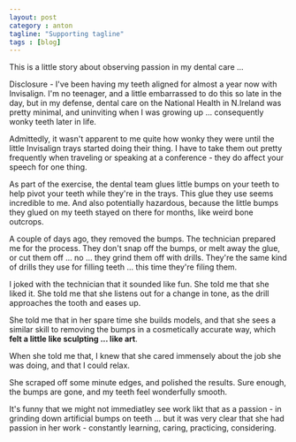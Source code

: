 ```yaml
---
layout: post
category : anton
tagline: "Supporting tagline"
tags : [blog]
---
```


This is a little story about observing passion in my dental care ...

Disclosure - I've been having my teeth aligned for almost a year now with Invisalign. I'm no teenager, and a little embarrassed to do this so late in the day, but in my defense, dental care on the National Health in N.Ireland was pretty minimal, and uninviting when I was growing up ... consequently wonky teeth later in life.

Admittedly, it wasn't apparent to me quite how wonky they were until the little Invisalign trays started doing their thing. I have to take them out pretty frequently when traveling or speaking at a conference - they do affect your speech for one thing.

As part of the exercise, the dental team glues little bumps on your teeth to help pivot your teeth while they're in the trays. This glue they use seems incredible to me. And also potentially hazardous, because the little bumps they glued on my teeth stayed on there for months, like weird bone outcrops.

A couple of days ago, they removed the bumps. The technician prepared me for the process. They don't snap off the bumps, or melt away the glue, or cut them off ... no ... they grind them off with drills. They're the same kind of drills they use for filling teeth ... this time they're filing them.

I joked with the technician that it sounded like fun. She told me that she liked it. She told me that she listens out for a change in tone, as the drill approaches the tooth and eases up. 

She told me that in her spare time she builds models, and that she sees a similar skill to removing the bumps in a cosmetically accurate way, which **felt a little like sculpting ... like art**.

When she told me that, I knew that she cared immensely about the job she was doing, and that I could relax. 

She scraped off some minute edges, and polished the results. Sure enough, the bumps are gone, and my teeth feel wonderfully smooth. 

It's funny that we might not immediatley see work likt that as a passion - in grinding down artificial bumps on teeth ... but it was very clear that she had passion in her work - constantly learning, caring, practicing, considering. 


